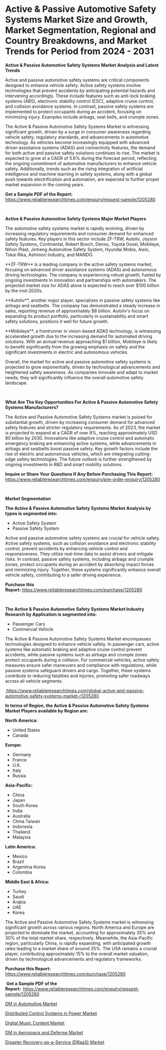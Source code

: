 <p><h1>Active & Passive Automotive Safety Systems Market Size and Growth, Market Segmentation, Regional and Country Breakdowns, and Market Trends for Period from 2024 -  2031</h1></p><p><strong>Active & Passive Automotive Safety Systems Market Analysis and Latest Trends</strong></p>
<p><p>Active and passive automotive safety systems are critical components designed to enhance vehicle safety. Active safety systems involve technologies that prevent accidents by anticipating potential hazards and intervening accordingly. These include features such as anti-lock braking systems (ABS), electronic stability control (ESC), adaptive cruise control, and collision avoidance systems. In contrast, passive safety systems are implemented to protect occupants during an accident, focusing on minimizing injury. Examples include airbags, seat belts, and crumple zones.</p><p>The Active & Passive Automotive Safety Systems Market is witnessing significant growth, driven by a surge in consumer awareness regarding vehicle safety, regulatory standards, and advancements in automotive technology. As vehicles become increasingly equipped with advanced driver-assistance systems (ADAS) and connectivity features, the demand for both active and passive safety solutions continues to rise. The market is expected to grow at a CAGR of 5.6% during the forecast period, reflecting the ongoing commitment of automotive manufacturers to enhance vehicle safety. Additionally, trends such as the rising integration of artificial intelligence and machine learning in safety systems, along with a global push towards electrification and automation, are expected to further propel market expansion in the coming years.</p></p>
<p><strong>Get a Sample PDF of the Report:&nbsp;</strong> <a href="https://www.reliableresearchtimes.com/enquiry/request-sample/1205280?utm_campaign=1454&utm_medium=2&utm_source=Github&utm_content=ia&utm_term=16102024&utm_id=active-passive-automotive-safety-systems">https://www.reliableresearchtimes.com/enquiry/request-sample/1205280</a></p>
<p>&nbsp;</p>
<p><strong>Active & Passive Automotive Safety Systems Major Market Players</strong></p>
<p><p>The automotive safety systems market is rapidly evolving, driven by increasing regulatory requirements and consumer demand for enhanced safety features. Key players in this sector include ZF-TRW, Autoliv, Joyson Safety Systems, Continental, Robert Bosch, Denso, Toyota Gosei, Mobileye, Nihon Plast, Jinheng Automotive Safety System, Hyundai Mobis, Aisin, Tokai Rika, Ashimori Industry, and MANDO.</p><p>**ZF-TRW** is a leading company in the active safety systems market, focusing on advanced driver assistance systems (ADAS) and autonomous driving technologies. The company is experiencing robust growth, fueled by ongoing investments in innovation and partnerships with automakers. The projected market size for ADAS alone is expected to reach over $100 billion by the mid-2020s.</p><p>**Autoliv**, another major player, specializes in passive safety systems like airbags and seatbelts. The company has demonstrated a steady increase in sales, reporting revenue of approximately $8 billion. Autoliv's focus on expanding its product portfolio, particularly in sustainability and smart safety solutions, positions it well for future growth.</p><p>**Mobileye**, a frontrunner in vision-based ADAS technology, is witnessing accelerated growth due to the increasing demand for automated driving solutions. With an annual revenue approaching $1 billion, Mobileye is likely to benefit significantly from the growing emphasis on safety and the significant investments in electric and autonomous vehicles.</p><p>Overall, the market for active and passive automotive safety systems is projected to grow exponentially, driven by technological advancements and heightened safety awareness. As companies innovate and adapt to market needs, they will significantly influence the overall automotive safety landscape.</p></p>
<p>&nbsp;</p>
<p><strong>What Are The Key Opportunities For Active & Passive Automotive Safety Systems Manufacturers?</strong></p>
<p><p>The Active and Passive Automotive Safety Systems market is poised for substantial growth, driven by increasing consumer demand for advanced safety features and stricter regulatory requirements. As of 2023, the market is projected to expand at a CAGR of over 8%, reaching approximately USD 80 billion by 2030. Innovations like adaptive cruise control and automatic emergency braking are enhancing active systems, while advancements in airbags and seatbelts boost passive safety. Key growth factors include the rise of electric and autonomous vehicles, which are integrating cutting-edge safety technologies. The future outlook is further strengthened by ongoing investments in R&D and smart mobility solutions.</p></p>
<p><strong>Inquire or Share Your Questions If Any Before Purchasing This Report:</strong> <a href="https://www.reliableresearchtimes.com/enquiry/pre-order-enquiry/1205280?utm_campaign=1454&utm_medium=2&utm_source=Github&utm_content=ia&utm_term=16102024&utm_id=active-passive-automotive-safety-systems">https://www.reliableresearchtimes.com/enquiry/pre-order-enquiry/1205280</a></p>
<p>&nbsp;</p>
<p><strong>Market Segmentation</strong></p>
<p><strong>The Active & Passive Automotive Safety Systems Market Analysis by types is segmented into:</strong></p>
<p><ul><li>Active Safety System</li><li>Passive Safety System</li></ul></p>
<p><p>Active and passive automotive safety systems are crucial for vehicle safety. Active safety systems, such as collision avoidance and electronic stability control, prevent accidents by enhancing vehicle control and responsiveness. They utilize real-time data to assist drivers and mitigate risks. In contrast, passive safety systems, including airbags and crumple zones, protect occupants during an accident by absorbing impact forces and minimizing injury. Together, these systems significantly enhance overall vehicle safety, contributing to a safer driving experience.</p></p>
<p><strong>Purchase this Report:&nbsp;</strong><a href="https://www.reliableresearchtimes.com/purchase/1205280?utm_campaign=1454&utm_medium=2&utm_source=Github&utm_content=ia&utm_term=16102024&utm_id=active-passive-automotive-safety-systems">https://www.reliableresearchtimes.com/purchase/1205280</a></p>
<p>&nbsp;</p>
<p><strong>The Active & Passive Automotive Safety Systems Market Industry Research by Application is segmented into:</strong></p>
<p><ul><li>Passenger Cars</li><li>Commercial Vehicle</li></ul></p>
<p><p>The Active & Passive Automotive Safety Systems Market encompasses technologies designed to enhance vehicle safety. In passenger cars, active systems like automatic braking and adaptive cruise control prevent accidents, while passive systems such as airbags and crumple zones protect occupants during a collision. For commercial vehicles, active safety measures ensure safer maneuvers and compliance with regulations, while passive systems safeguard drivers and cargo. Together, these systems contribute to reducing fatalities and injuries, promoting safer roadways across all vehicle segments.</p></p>
<p><a href="https://www.reliableresearchtimes.com/global-active-and-passive-automotive-safety-systems-market-r1205280?utm_campaign=1454&utm_medium=2&utm_source=Github&utm_content=ia&utm_term=16102024&utm_id=active-passive-automotive-safety-systems">&nbsp;https://www.reliableresearchtimes.com/global-active-and-passive-automotive-safety-systems-market-r1205280</a></p>
<p><strong>In terms of Region, the Active & Passive Automotive Safety Systems Market Players available by Region are:</strong></p>
<p>
    <p> <strong> North America: </strong>
        <ul>
            <li>United States</li>
            <li>Canada</li>
        </ul>
        </p> 
    <p> <strong> Europe: </strong>
        <ul>
            <li>Germany</li>
            <li>France</li>
            <li>U.K.</li>
            <li>Italy</li>
            <li>Russia</li>
        </ul>
        </p> 
    <p> <strong> Asia-Pacific: </strong>
        <ul>
            <li>China</li>
            <li>Japan</li>
            <li>South Korea</li>
            <li>India</li>
            <li>Australia</li>
            <li>China Taiwan</li>
            <li>Indonesia</li>
            <li>Thailand</li>
            <li>Malaysia</li>
        </ul>
        </p> 
    <p> <strong> Latin America: </strong>
        <ul>
            <li>Mexico</li>
            <li>Brazil</li>
            <li>Argentina Korea</li>
            <li>Colombia</li>
        </ul>
        </p> 
    <p> <strong> Middle East & Africa: </strong>
        <ul>
            <li>Turkey</li>
            <li>Saudi</li>
            <li>Arabia</li>
            <li>UAE</li>
            <li>Korea</li>
        </ul>
    </p>
    </p>
<p><p>The Active and Passive Automotive Safety Systems market is witnessing significant growth across various regions. North America and Europe are projected to dominate the market, accounting for approximately 35% and 30% of the total market share, respectively. Meanwhile, the Asia-Pacific region, particularly China, is rapidly expanding, with anticipated growth rates leading to a market share of around 25%. The USA remains a crucial player, contributing approximately 15% to the overall market valuation, driven by technological advancements and regulatory frameworks.</p></p>
<p><strong>Purchase this Report: </strong><a href="https://www.reliableresearchtimes.com/purchase/1205280?utm_campaign=1454&utm_medium=2&utm_source=Github&utm_content=ia&utm_term=16102024&utm_id=active-passive-automotive-safety-systems">https://www.reliableresearchtimes.com/purchase/1205280</a></p>
<p>&nbsp;<strong>Get a Sample PDF of the Report:&nbsp;&nbsp;</strong><a href="https://www.reliableresearchtimes.com/enquiry/request-sample/1205280?utm_campaign=1454&utm_medium=2&utm_source=Github&utm_content=ia&utm_term=16102024&utm_id=active-passive-automotive-safety-systems">https://www.reliableresearchtimes.com/enquiry/request-sample/1205280</a></p>
<p><strong></strong></p>
<p><p><a href="https://www.linkedin.com/pulse/dm-automotive-market-ecosystem-competitive-landscape-strategic-e4wof?trk=public_post_embed_feed-article-content&utm_campaign=1454&utm_medium=2&utm_source=Github&utm_content=ia&utm_term=16102024&utm_id=active-passive-automotive-safety-systems">DM in Automotive Market</a></p><p><a href="https://www.linkedin.com/pulse/distributed-control-systems-power-industry-sector-market-dynamics-fnqhf?trk=public_post_embed_feed-article-content&utm_campaign=1454&utm_medium=2&utm_source=Github&utm_content=ia&utm_term=16102024&utm_id=active-passive-automotive-safety-systems">Distributed Control Systems in Power Market</a></p><p><a href="https://www.linkedin.com/pulse/digital-music-content-market-size-segmentation-trends-growth-zahmc?trk=public_post_embed_feed-article-content&utm_campaign=1454&utm_medium=2&utm_source=Github&utm_content=ia&utm_term=16102024&utm_id=active-passive-automotive-safety-systems">Digital Music Content Market</a></p><p><a href="https://www.linkedin.com/pulse/global-dm-aerospace-defense-industry-analysis-report-market-rm6lf?trk=public_post_embed_feed-article-content&utm_campaign=1454&utm_medium=2&utm_source=Github&utm_content=ia&utm_term=16102024&utm_id=active-passive-automotive-safety-systems">DM in Aerospace and Defense Market</a></p><p><a href="https://www.linkedin.com/pulse/disaster-recovery-as-a-service-draas-market-evolution-global-9g8cc?trk=public_post_embed_feed-article-content&utm_campaign=1454&utm_medium=2&utm_source=Github&utm_content=ia&utm_term=16102024&utm_id=active-passive-automotive-safety-systems">Disaster Recovery-as-a-Service (DRaaS) Market</a></p></p>
